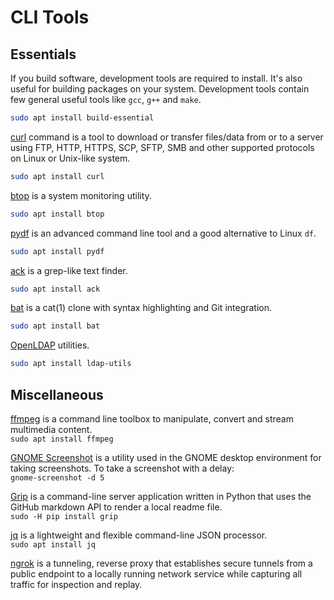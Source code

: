 # CLI Tools

## Essentials

If you build software, development tools are required to install. It's also
useful for building packages on your system. Development tools contain few
general useful tools like `gcc`, `g++` and `make`.

```bash
sudo apt install build-essential
```

[curl](https://curl.haxx.se/) command is a tool to download or transfer
files/data from or to a server using FTP, HTTP, HTTPS, SCP, SFTP, SMB and
other supported protocols on Linux or Unix-like system.

```bash
sudo apt install curl
```

[btop](https://github.com/aristocratos/btop) is a system monitoring utility.

```bash
sudo apt install btop
```

[pydf](https://launchpad.net/ubuntu/bionic/+source/pydf) is an advanced
command line tool and a good alternative to Linux `df`.

```bash
sudo apt install pydf
```

[ack](https://beyondgrep.com/install/) is a grep-like text finder.

```bash
sudo apt install ack
```

[bat](https://github.com/sharkdp/bat) is a cat(1) clone with syntax
highlighting and Git integration.

```bash
sudo apt install bat
```

[OpenLDAP](https://www.openldap.org/) utilities.

```bash
sudo apt install ldap-utils
```

## Miscellaneous

[ffmpeg](https://ffmpeg.org/) is a command line toolbox to manipulate, convert
and stream multimedia content.  
`sudo apt install ffmpeg`

[GNOME Screenshot](https://github.com/GNOME/gnome-screenshot) is a utility
used in the GNOME desktop environment for taking screenshots. To take a
screenshot with a delay:  
`gnome-screenshot -d 5`

[Grip](https://github.com/joeyespo/grip) is a command-line server application
written in Python that uses the GitHub markdown API to render a local readme
file.  
`sudo -H pip install grip`

[jq](https://stedolan.github.io/jq/) is a lightweight and flexible
command-line JSON processor.  
`sudo apt install jq`

[ngrok](https://ngrok.com/) is a tunneling, reverse proxy that establishes
secure tunnels from a public endpoint to a locally running network service
while capturing all traffic for inspection and replay.
